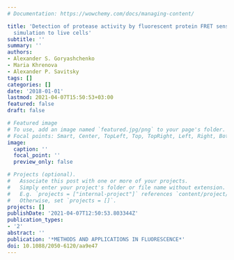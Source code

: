 ```yaml
---
# Documentation: https://wowchemy.com/docs/managing-content/

title: 'Detection of protease activity by fluorescent protein FRET sensors: from computer
  simulation to live cells'
subtitle: ''
summary: ''
authors:
- Alexander S. Goryashchenko
- Maria Khrenova
- Alexander P. Savitsky
tags: []
categories: []
date: '2018-01-01'
lastmod: 2021-04-07T15:50:53+03:00
featured: false
draft: false

# Featured image
# To use, add an image named `featured.jpg/png` to your page's folder.
# Focal points: Smart, Center, TopLeft, Top, TopRight, Left, Right, BottomLeft, Bottom, BottomRight.
image:
  caption: ''
  focal_point: ''
  preview_only: false

# Projects (optional).
#   Associate this post with one or more of your projects.
#   Simply enter your project's folder or file name without extension.
#   E.g. `projects = ["internal-project"]` references `content/project/deep-learning/index.md`.
#   Otherwise, set `projects = []`.
projects: []
publishDate: '2021-04-07T12:50:53.803344Z'
publication_types:
- '2'
abstract: ''
publication: '*METHODS AND APPLICATIONS IN FLUORESCENCE*'
doi: 10.1088/2050-6120/aa9e47
---
```

